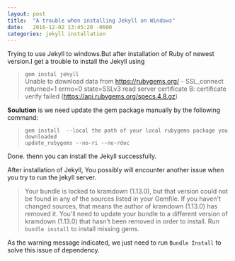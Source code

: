 ```yaml
---
layout: post
title:  "A trouble when installing Jekyll on Windows"
date:   2016-12-02 13:45:20 -0600
categories: jekyll installation
---
```

Trying to use Jekyll to windows.But after installation of Ruby of newest version.I get a trouble to install the Jekyll using   
>`gem instal jekyll`  
>Unable to download data from https://rubygems.org/ - SSL_connect returned=1 errno=0 state=SSLv3 read server certificate B: certificate verify failed (https://api.rubygems.org/specs.4.8.gz)  


**Soulution** is we need update the gem package manually by the following command:  

>`gem install  --local the path of your local rubygems package you downloaded`   
>`update_rubygems --no-ri --no-rdoc`

Done. thenn you can install the Jekyll successfully.


After installation of Jekyll, You possibly will encounter another issue when you try to run the jekyll server. 

>Your bundle is locked to kramdown (1.13.0), but that version could not be found in any of the sources listed in your Gemfile. If you haven't changed sources, that means the author of kramdown (1.13.0) has removed it. You'll need to update your bundle to a different version of kramdown (1.13.0) that hasn't been removed in order to install.
Run `bundle install` to install missing gems.

As the warning message indicated, we just need to run `Bundle Install` to solve this issue of dependency.